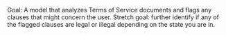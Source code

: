 Goal: A model that analyzes Terms of Service documents and flags any clauses that might concern the user. 
Stretch goal: further identify if any of the flagged clauses are legal or illegal depending on the state you are in.
